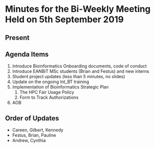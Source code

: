 # Minutes for the Bi-Weekly Meeting Held on 5th September 2019

## Present

## Agenda Items
1. Introduce Bioinformatics Onboarding documents, code of conduct
2. Introduce EANBiT MSc students (Brian and Festus) and new interns
3. Student project updates (less than 5 minutes, no slides)
4. Update on the ongoing Int_BT training
5. Implementation of Bioinformatics Strategic Plan
    1. The HPC Fair Usage Policy
    2. Form to Track Authorizations
6. AOB


## Order of Updates
- Careen, Gilbert, Kennedy
- Festus, Brian, Pauline
- Andrew, Cynthia

